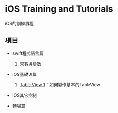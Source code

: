 # iOS Training and Tutorials

iOS的訓練課程

## 項目

- swift程式語言篇

	1. [常數與變數](https://github.com/JakeChang/iOS_Training/tree/develop/swift/swift1) 

- iOS基礎UI篇
	
	1. [Table View 1](https://github.com/JakeChang/iOS_Training/tree/develop/iOS_Basic/TableView1)：如何製作基本的TableView

- iOS其它控制


- 轉場篇
